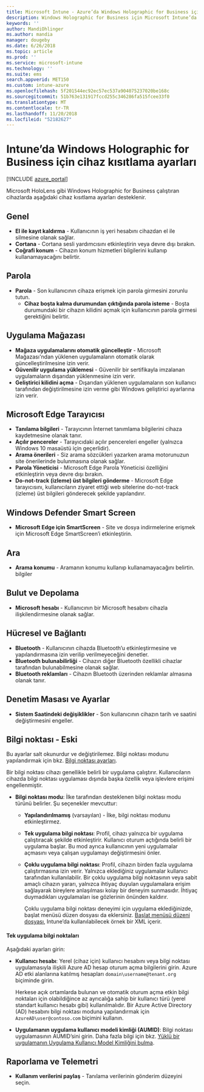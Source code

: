 ```yaml
---
title: Microsoft Intune - Azure’da Windows Holographic for Business için cihaz kısıtlamaları | Microsoft Docs
description: Windows Holographic for Business için Microsoft Intune’da kaydı kaldırma, coğrafi konum, parolalar, uygulama mağazasından uygulama yükleme, Microsoft Edge’de çerezler ve açılır pencereler, Windows Defender, arama, bulut ve depolama, bluetooth bağlantısı, sistem saati ve Azure’da kullanım verileri gibi cihaz kısıtlama ayarları hakkında bilgi edinin ve bu ayarları yapılandırın.
keywords: ''
author: MandiOhlinger
ms.author: mandia
manager: dougeby
ms.date: 6/26/2018
ms.topic: article
ms.prod: ''
ms.service: microsoft-intune
ms.technology: ''
ms.suite: ems
search.appverid: MET150
ms.custom: intune-azure
ms.openlocfilehash: 5f201544ec92ec57ec537a904075237020be168c
ms.sourcegitcommit: 51b763e131917fccd255c346286fa515fcee33f0
ms.translationtype: MT
ms.contentlocale: tr-TR
ms.lasthandoff: 11/20/2018
ms.locfileid: "52182627"
---
```

# <a name="device-restriction-settings-for-windows-holographic-for-business-in-intune"></a>Intune’da Windows Holographic for Business için cihaz kısıtlama ayarları

[!INCLUDE [azure_portal](./includes/azure_portal.md)]

Microsoft HoloLens gibi Windows Holographic for Business çalıştıran cihazlarda aşağıdaki cihaz kısıtlama ayarları desteklenir.

## <a name="general"></a>Genel

- **El ile kayıt kaldırma** - Kullanıcının iş yeri hesabını cihazdan el ile silmesine olanak sağlar.
- **Cortana** - Cortana sesli yardımcısını etkinleştirin veya devre dışı bırakın.
- **Coğrafi konum** - Cihazın konum hizmetleri bilgilerini kullanıp kullanamayacağını belirtir.

## <a name="password"></a>Parola
-   **Parola** - Son kullanıcının cihaza erişmek için parola girmesini zorunlu tutun.
    -   **Cihaz boşta kalma durumundan çıktığında parola isteme** - Boşta durumundaki bir cihazın kilidini açmak için kullanıcının parola girmesi gerektiğini belirtir.

## <a name="app-store"></a>Uygulama Mağazası

-   **Mağaza uygulamalarını otomatik güncelleştir** - Microsoft Mağazası'ndan yüklenen uygulamaların otomatik olarak güncelleştirilmesine izin verir.
-   **Güvenilir uygulama yüklemesi** - Güvenilir bir sertifikayla imzalanan uygulamaların dışarıdan yüklenmesine izin verir.
-   **Geliştirici kilidini açma** - Dışarıdan yüklenen uygulamaların son kullanıcı tarafından değiştirilmesine izin verme gibi Windows geliştirici ayarlarına izin verir.

## <a name="microsoft-edge-browser"></a>Microsoft Edge Tarayıcısı

-   **Tanılama bilgileri** - Tarayıcının İnternet tanımlama bilgilerini cihaza kaydetmesine olanak tanır.
-   **Açılır pencereler** - Tarayıcıdaki açılır pencereleri engeller (yalnızca Windows 10 masaüstü için geçerlidir).
-   **Arama önerileri** - Siz arama sözcükleri yazarken arama motorunuzun site önerilerinde bulunmasına olanak sağlar.
-   **Parola Yöneticisi** - Microsoft Edge Parola Yöneticisi özelliğini etkinleştirin veya devre dışı bırakın.
- **Do-not-track (izleme) üst bilgileri gönderme** - Microsoft Edge tarayıcısını, kullanıcıların ziyaret ettiği web sitelerine do-not-track (izleme) üst bilgileri gönderecek şekilde yapılandırır.

## <a name="windows-defender-smart-screen"></a>Windows Defender Smart Screen

- **Microsoft Edge için SmartScreen** - Site ve dosya indirmelerine erişmek için Microsoft Edge SmartScreen’i etkinleştirin.

## <a name="search"></a>Ara
- **Arama konumu** - Aramanın konumu kullanıp kullanamayacağını belirtin. bilgiler

## <a name="cloud-and-storage"></a>Bulut ve Depolama
-   **Microsoft hesabı** - Kullanıcının bir Microsoft hesabını cihazla ilişkilendirmesine olanak sağlar.

## <a name="cellular-and-connectivity"></a>Hücresel ve Bağlantı

-   **Bluetooth** - Kullanıcının cihazda Bluetooth’u etkinleştirmesine ve yapılandırmasına izin verilip verilmeyeceğini denetler.
-   **Bluetooth bulunabilirliği** - Cihazın diğer Bluetooth özellikli cihazlar tarafından bulunabilmesine olanak sağlar.
-   **Bluetooth reklamları** - Cihazın Bluetooth üzerinden reklamlar almasına olanak tanır.

## <a name="control-panel-and-settings"></a>Denetim Masası ve Ayarlar

- **Sistem Saatindeki değişiklikler** - Son kullanıcının cihazın tarih ve saatini değiştirmesini engeller.

## <a name="kiosk---obsolete"></a>Bilgi noktası - Eski

Bu ayarlar salt okunurdur ve değiştirilemez. Bilgi noktası modunu yapılandırmak için bkz. [Bilgi noktası ayarları](kiosk-settings.md#windows-holographic-for-business).

Bir bilgi noktası cihazı genellikle belirli bir uygulama çalıştırır. Kullanıcıların cihazda bilgi noktası uygulaması dışında başka özellik veya işlevlere erişimi engellenmiştir.

- **Bilgi noktası modu**: İlke tarafından desteklenen bilgi noktası modu türünü belirler. Şu seçenekler mevcuttur:

  - **Yapılandırılmamış** (varsayılan) - İlke, bilgi noktası modunu etkinleştirmez. 
  - **Tek uygulama bilgi noktası**: Profil, cihazı yalnızca bir uygulama çalıştıracak şekilde etkinleştirir. Kullanıcı oturum açtığında belirli bir uygulama başlar. Bu mod ayrıca kullanıcının yeni uygulamalar açmasını veya çalışan uygulamayı değiştirmesini önler.
  - **Çoklu uygulama bilgi noktası**: Profil, cihazın birden fazla uygulama çalıştırmasına izin verir. Yalnızca eklediğiniz uygulamalar kullanıcı tarafından kullanılabilir. Bir çoklu uygulama bilgi noktasının veya sabit amaçlı cihazın yararı, yalnızca ihtiyaç duyulan uygulamalara erişim sağlayarak bireylere anlaşılması kolay bir deneyim sunmasıdır. İhtiyaç duymadıkları uygulamaları ise gözlerinin önünden kaldırır. 
  
    Çoklu uygulama bilgi noktası deneyimi için uygulama eklediğinizde, başlat menüsü düzen dosyası da eklersiniz. [Başlat menüsü düzeni dosyası](https://docs.microsoft.com/hololens/hololens-kiosk#start-layout-file-for-intune), Intune’da kullanılabilecek örnek bir XML içerir. 

#### <a name="single-app-kiosks"></a>Tek uygulama bilgi noktaları
Aşağıdaki ayarları girin:

- **Kullanıcı hesabı**: Yerel (cihaz için) kullanıcı hesabını veya bilgi noktası uygulamasıyla ilişkili Azure AD hesap oturum açma bilgilerini girin. Azure AD etki alanlarına katılmış hesapları `domain\username@tenant.org` biçiminde girin. 

    Herkese açık ortamlarda bulunan ve otomatik oturum açma etkin bilgi noktaları için olabildiğince az ayrıcalığa sahip bir kullanıcı türü (yerel standart kullanıcı hesabı gibi) kullanılmalıdır. Bir Azure Active Directory (AD) hesabını bilgi noktası moduna yapılandırmak için `AzureAD\user@contoso.com` biçimini kullanın.

- **Uygulamanın uygulama kullanıcı modeli kimliği (AUMID)**: Bilgi noktası uygulamasının AUMID’sini girin. Daha fazla bilgi için bkz. [Yüklü bir uygulamanın Uygulama Kullanıcı Model Kimliğini bulma](https://docs.microsoft.com/windows-hardware/customize/enterprise/find-the-application-user-model-id-of-an-installed-app).

## <a name="reporting-and-telemetry"></a>Raporlama ve Telemetri

- **Kullanım verilerini paylaş** - Tanılama verilerinin gönderim düzeyini seçin.
